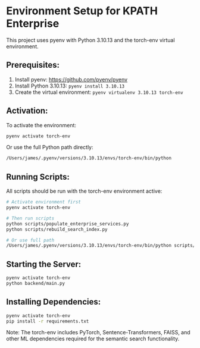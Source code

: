 Environment Setup for KPATH Enterprise
======================================

This project uses pyenv with Python 3.10.13 and the torch-env virtual environment.

Prerequisites:
--------------
1. Install pyenv: https://github.com/pyenv/pyenv
2. Install Python 3.10.13: `pyenv install 3.10.13`
3. Create the virtual environment: `pyenv virtualenv 3.10.13 torch-env`

Activation:
-----------
To activate the environment:
```bash
pyenv activate torch-env
```

Or use the full Python path directly:
```bash
/Users/james/.pyenv/versions/3.10.13/envs/torch-env/bin/python
```

Running Scripts:
----------------
All scripts should be run with the torch-env environment active:

```bash
# Activate environment first
pyenv activate torch-env

# Then run scripts
python scripts/populate_enterprise_services.py
python scripts/rebuild_search_index.py

# Or use full path
/Users/james/.pyenv/versions/3.10.13/envs/torch-env/bin/python scripts/rebuild_search_index.py
```

Starting the Server:
--------------------
```bash
pyenv activate torch-env
python backend/main.py
```

Installing Dependencies:
------------------------
```bash
pyenv activate torch-env
pip install -r requirements.txt
```

Note: The torch-env includes PyTorch, Sentence-Transformers, FAISS, and other ML dependencies 
required for the semantic search functionality.
